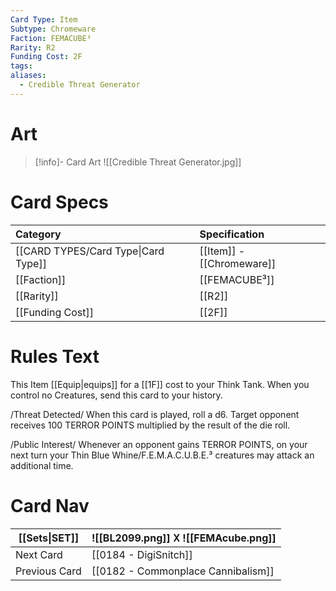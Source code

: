 ```yaml
---
Card Type: Item
Subtype: Chromeware
Faction: FEMACUBE³
Rarity: R2
Funding Cost: 2F
tags: 
aliases:
  - Credible Threat Generator
---
```

# Art

> [!info]- Card Art
> ![[Credible Threat Generator.jpg]]

# Card Specs

| Category | Specification| 
| :--- | :--- |
| [[CARD TYPES/Card Type\|Card Type]] | [[Item]] - [[Chromeware]] |  
| [[Faction]] | [[FEMACUBE³]] | 
| [[Rarity]] | [[R2]] |  
| [[Funding Cost]] | [[2F]] |  

# Rules Text

This Item [[Equip|equips]] for a [[1F]] cost to your Think Tank. 
When you control no Creatures, send this card to your history.  

/Threat Detected/ 
When this card is played, roll a d6. Target opponent receives 100 TERROR POINTS multiplied by the result of the die roll.

/Public Interest/
Whenever an opponent gains TERROR POINTS, 
on your next turn your Thin Blue Whine/F.E.M.A.C.U.B.E.³ creatures may attack an additional time.

# Card Nav

| [[Sets\|SET]] |  ![[BL2099.png]] 𐌢 ![[FEMAcube.png]] |
| --- | --- |  
| Next Card | [[0184 - DigiSnitch]] |  
| Previous Card | [[0182 - Commonplace Cannibalism]] |  

